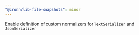 ```yaml
---
"@cronn/lib-file-snapshots": minor
---
```


Enable definition of custom normalizers for `TextSerializer` and `JsonSerializer`
